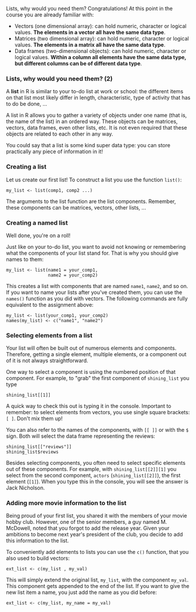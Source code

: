 Lists, why would you need them?
Congratulations! At this point in the course you are already familiar with:

* Vectors (one dimensional array): can hold numeric, character or logical values. **The elements in a vector all have the same data type**.
* Matrices (two dimensional array): can hold numeric, character or logical values. **The elements in a matrix all have the same data type**.
* Data frames (two-dimensional objects): can hold numeric, character or logical values. **Within a column all elements have the same data type, but different columns can be of different data type**.

### Lists, why would you need them? (2)
A **list** in R is similar to your to-do list at work or school: the different items on that list most likely differ in length, characteristic, type of activity that has to do be done, ...

A list in R allows you to gather a variety of objects under one name (that is, the name of the list) in an ordered way. These objects can be matrices, vectors, data frames, even other lists, etc. It is not even required that these objects are related to each other in any way.

You could say that a list is some kind super data type: you can store practically any piece of information in it!

### Creating a list
Let us create our first list! To construct a list you use the function `list()`:

```
my_list <- list(comp1, comp2 ...)
```

The arguments to the list function are the list components. Remember, these components can be matrices, vectors, other lists, ...

### Creating a named list
Well done, you're on a roll!

Just like on your to-do list, you want to avoid not knowing or remembering what the components of your list stand for. That is why you should give names to them:

```
my_list <- list(name1 = your_comp1,
                name2 = your_comp2)
```

This creates a list with components that are named `name1`, `name2`, and so on. If you want to name your lists after you've created them, you can use the `names()` function as you did with vectors. The following commands are fully equivalent to the assignment above:

```
my_list <- list(your_comp1, your_comp2)
names(my_list) <- c("name1", "name2")
```

### Selecting elements from a list
Your list will often be built out of numerous elements and components. Therefore, getting a single element, multiple elements, or a component out of it is not always straightforward.

One way to select a component is using the numbered position of that component. For example, to "grab" the first component of `shining_list` you type

```
shining_list[[1]]
```

A quick way to check this out is typing it in the console. Important to remember: to select elements from vectors, you use single square brackets: `[ ]`. Don't mix them up!

You can also refer to the names of the components, with `[[ ]]` or with the `$` sign. Both will select the data frame representing the reviews:

```
shining_list[["reviews"]]
shining_list$reviews
```

Besides selecting components, you often need to select specific elements out of these components. For example, with `shining_list[[2]][1]` you select from the second component, `actors` (`shining_list[[2]]`), the first element (`[1]`). When you type this in the console, you will see the answer is Jack Nicholson.


### Adding more movie information to the list
Being proud of your first list, you shared it with the members of your movie hobby club. However, one of the senior members, a guy named M. McDowell, noted that you forgot to add the release year. Given your ambitions to become next year's president of the club, you decide to add this information to the list.

To conveniently add elements to lists you can use the `c()` function, that you also used to build vectors:

```
ext_list <- c(my_list , my_val)
```

This will simply extend the original list, `my_list`, with the component `my_val`. This component gets appended to the end of the list. If you want to give the new list item a name, you just add the name as you did before:

```
ext_list <- c(my_list, my_name = my_val)
```
